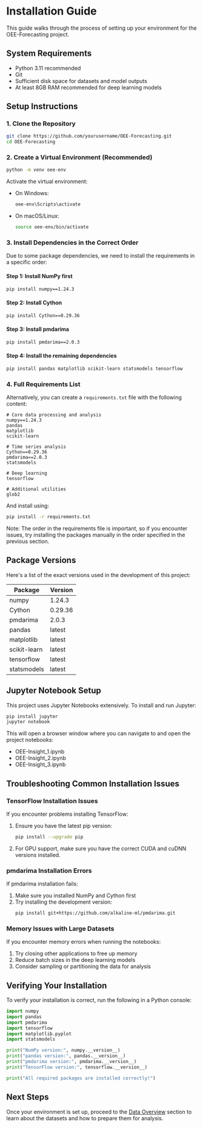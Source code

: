 # Installation Guide

This guide walks through the process of setting up your environment for the OEE-Forecasting project.

## System Requirements

- Python 3.11 recommended
- Git
- Sufficient disk space for datasets and model outputs
- At least 8GB RAM recommended for deep learning models

## Setup Instructions

### 1. Clone the Repository

```bash
git clone https://github.com/yourusername/OEE-Forecasting.git
cd OEE-Forecasting
```

### 2. Create a Virtual Environment (Recommended)

```bash
python -m venv oee-env
```

Activate the virtual environment:

- On Windows:
  ```bash
  oee-env\Scripts\activate
  ```

- On macOS/Linux:
  ```bash
  source oee-env/bin/activate
  ```

### 3. Install Dependencies in the Correct Order

Due to some package dependencies, we need to install the requirements in a specific order:

#### Step 1: Install NumPy first
```bash
pip install numpy==1.24.3
```

#### Step 2: Install Cython
```bash
pip install Cython==0.29.36
```

#### Step 3: Install pmdarima
```bash
pip install pmdarima==2.0.3
```

#### Step 4: Install the remaining dependencies
```bash
pip install pandas matplotlib scikit-learn statsmodels tensorflow
```

### 4. Full Requirements List

Alternatively, you can create a `requirements.txt` file with the following content:

```
# Core data processing and analysis
numpy==1.24.3
pandas
matplotlib
scikit-learn

# Time series analysis
Cython==0.29.36
pmdarima==2.0.3
statsmodels

# Deep learning
tensorflow

# Additional utilities
glob2
```

And install using:
```bash
pip install -r requirements.txt
```

Note: The order in the requirements file is important, so if you encounter issues, try installing the packages manually in the order specified in the previous section.

## Package Versions

Here's a list of the exact versions used in the development of this project:

| Package | Version |
|---------|---------|
| numpy | 1.24.3 |
| Cython | 0.29.36 |
| pmdarima | 2.0.3 |
| pandas | latest |
| matplotlib | latest |
| scikit-learn | latest |
| tensorflow | latest |
| statsmodels | latest |

## Jupyter Notebook Setup

This project uses Jupyter Notebooks extensively. To install and run Jupyter:

```bash
pip install jupyter
jupyter notebook
```

This will open a browser window where you can navigate to and open the project notebooks:
- OEE-Insight_1.ipynb
- OEE-Insight_2.ipynb
- OEE-Insight_3.ipynb

## Troubleshooting Common Installation Issues

### TensorFlow Installation Issues

If you encounter problems installing TensorFlow:

1. Ensure you have the latest pip version:
   ```bash
   pip install --upgrade pip
   ```

2. For GPU support, make sure you have the correct CUDA and cuDNN versions installed.

### pmdarima Installation Errors

If pmdarima installation fails:

1. Make sure you installed NumPy and Cython first
2. Try installing the development version:
   ```bash
   pip install git+https://github.com/alkaline-ml/pmdarima.git
   ```

### Memory Issues with Large Datasets

If you encounter memory errors when running the notebooks:

1. Try closing other applications to free up memory
2. Reduce batch sizes in the deep learning models
3. Consider sampling or partitioning the data for analysis

## Verifying Your Installation

To verify your installation is correct, run the following in a Python console:

```python
import numpy
import pandas
import pmdarima
import tensorflow
import matplotlib.pyplot
import statsmodels

print("NumPy version:", numpy.__version__)
print("pandas version:", pandas.__version__)
print("pmdarima version:", pmdarima.__version__)
print("TensorFlow version:", tensorflow.__version__)

print("All required packages are installed correctly!")
```

## Next Steps

Once your environment is set up, proceed to the [Data Overview](data_overview.html) section to learn about the datasets and how to prepare them for analysis.